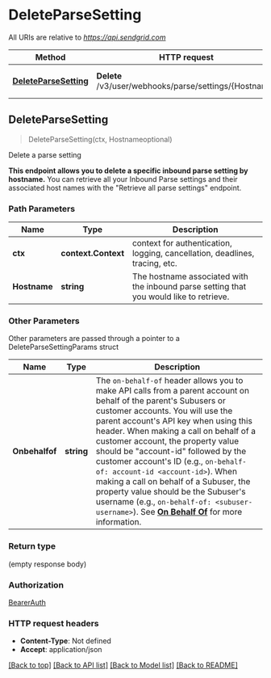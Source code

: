 # DeleteParseSetting

All URIs are relative to *https://api.sendgrid.com*

Method | HTTP request | Description
------------- | ------------- | -------------
[**DeleteParseSetting**](DeleteParseSetting.md#DeleteParseSetting) | **Delete** /v3/user/webhooks/parse/settings/{Hostname} | Delete a parse setting



## DeleteParseSetting

> DeleteParseSetting(ctx, Hostnameoptional)

Delete a parse setting

**This endpoint allows you to delete a specific inbound parse setting by hostname.**  You can retrieve all your Inbound Parse settings and their associated host names with the \"Retrieve all parse settings\" endpoint.

### Path Parameters


Name | Type | Description
------------- | ------------- | -------------
**ctx** | **context.Context** | context for authentication, logging, cancellation, deadlines, tracing, etc.
**Hostname** | **string** | The hostname associated with the inbound parse setting that you would like to retrieve.

### Other Parameters

Other parameters are passed through a pointer to a DeleteParseSettingParams struct


Name | Type | Description
------------- | ------------- | -------------
**Onbehalfof** | **string** | The `on-behalf-of` header allows you to make API calls from a parent account on behalf of the parent's Subusers or customer accounts. You will use the parent account's API key when using this header. When making a call on behalf of a customer account, the property value should be \"account-id\" followed by the customer account's ID (e.g., `on-behalf-of: account-id <account-id>`). When making a call on behalf of a Subuser, the property value should be the Subuser's username (e.g., `on-behalf-of: <subuser-username>`). See [**On Behalf Of**](https://docs.sendgrid.com/api-reference/how-to-use-the-sendgrid-v3-api/on-behalf-of) for more information.

### Return type

 (empty response body)

### Authorization

[BearerAuth](../README.md#BearerAuth)

### HTTP request headers

- **Content-Type**: Not defined
- **Accept**: application/json

[[Back to top]](#) [[Back to API list]](../README.md#documentation-for-api-endpoints)
[[Back to Model list]](../README.md#documentation-for-models)
[[Back to README]](../README.md)

